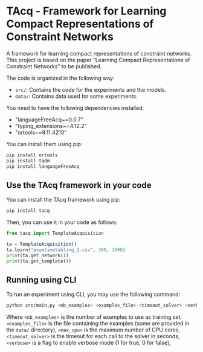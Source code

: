 # TAcq - Framework for Learning Compact Representations of Constraint Networks
A framework for learning compact representations of constraint networks.
This project is based on the paper “Learning Compact Representations of Constraint Networks” to be published.

The code is organized in the following way:
- `src/`: Contains the code for the experiments and the models.
- `data/`: Contains data used for some experiments.

You need to have the following dependencies installed:
- "languageFreeAcq~=0.0.7"
- "typing_extensions~=4.12.2"
- "ortools~=9.11.4210"

You can install them using pip:
```bash
pip install ortools
pip install tqdm
pip install languageFreeAcq
```

## Use the TAcq framework in your code
You can install the TAcq framework using pip:
```bash
pip install tacq
```

Then, you can use it in your code as follows:
```python
from tacq import TemplateAcquisition

ta = TemplateAcquisition()
ta.learn("examtimetabling_2.csv", 300, 1000)
print(ta.get_network())
print(ta.get_template())
```

## Running using CLI
To run an experiment using CLI, you may use the following command:
```bash
python src/main.py <nb_examples> <examples_file> <timeout_solver> <verbose> <max_cpu>
```
Where `<nb_examples>` is the number of examples to use as training set, `<examples_file>` is the file containing 
the examples (some are provided in the `data/` directory), `<max_cpu>` is the maximum number of CPU cores,
`<timeout_solver>` is the timeout for each call to the solver in seconds, `<verbose>` is a flag to enable verbose
mode (1 for true, 0 for false),
